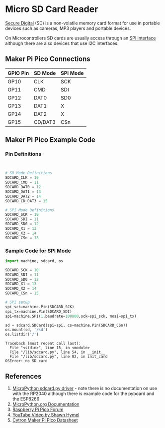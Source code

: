 # Micro SD Card Reader

[Secure Digital](https://en.wikipedia.org/wiki/SD_card) (SD) is a non-volatile memory card format for use in portable devices such as cameras, MP3 players and portable devices.

On Microcontrollers SD cards are usually access through an [SPI interface](https://en.wikipedia.org/wiki/SD_card#Transfer_modes) although there are also devices that use I2C interfaces.

## Maker Pi Pico Connections

| GPIO Pin | SD Mode | SPI Mode |
| -------- | ------- | -------- |
| GP10     | CLK     | SCK      |
| GP11     | CMD     | SDI      |
| GP12     | DAT0    | SD0      |
| GP13     | DAT1    | X        |
| GP14     | DAT2    | X        |
| GP15     | CD/DAT3 | CSn      |

## Maker Pi Pico Example Code

### Pin Definitions


```py


# SD Mode Definitions
SDCARD_CLK = 10
SDCARD_CMD = 11
SDCARD_DAT0 = 12
SDCARD_DAT1 = 13
SDCARD_DAT2 = 14
SDCARD_CD_DAT3 = 15

# SPI Mode Definitions
SDCARD_SCK = 10
SDCARD_SDI = 11
SDCARD_SD0 = 12
SDCARD_X1 = 13
SDCARD_X2 = 14
SDCARD_CSn = 15
```

### Sample Code for SPI Mode


```py
import machine, sdcard, os

SDCARD_SCK = 10
SDCARD_SDI = 11
SDCARD_SD0 = 12
SDCARD_X1 = 13
SDCARD_X2 = 14
SDCARD_CSn = 15

# SPI setup
spi_sck=machine.Pin(SDCARD_SCK)
spi_tx=machine.Pin(SDCARD_SDI)
spi=machine.SPI(1,baudrate=100000,sck=spi_sck, mosi=spi_tx)

sd = sdcard.SDCard(spi=spi, cs=machine.Pin(SDCARD_CSn))
os.mount(sd, '/sd')
os.listdir('/')

```

```
Traceback (most recent call last):
  File "<stdin>", line 15, in <module>
  File "/lib/sdcard.py", line 54, in __init__
  File "/lib/sdcard.py", line 82, in init_card
OSError: no SD card
```
## References

1. [MicroPython sdcard.py driver](https://docs.google.com/document/d/1JoHsZk5IipQPCLXWbZYpDKjGlnkyACOJ1[taUrKVsRg8/edit](https://github.com/micropython/micropython/blob/master/drivers/sdcard/sdcard.py)) - note there is no documentation on use with the RP2040 although there is example code for the pyboard and the ESP8266
1. [MicroPython.org Documentation](https://docs.micropython.org/en/latest/library/machine.SDCard.html)
2. [Raspberry Pi Pico Forum](https://forums.raspberrypi.com/viewtopic.php?t=307275)
3. [YouTube Video by Shawn Hymel](https://www.youtube.com/watch?v=u-vmsIr-s7w)
4. [Cytron Maker Pi Pico Datasheet](https://docs.google.com/document/d/1JoHsZk5IipQPCLXWbZYpDKjGlnkyACOJ1taUrKVsRg8/edit)